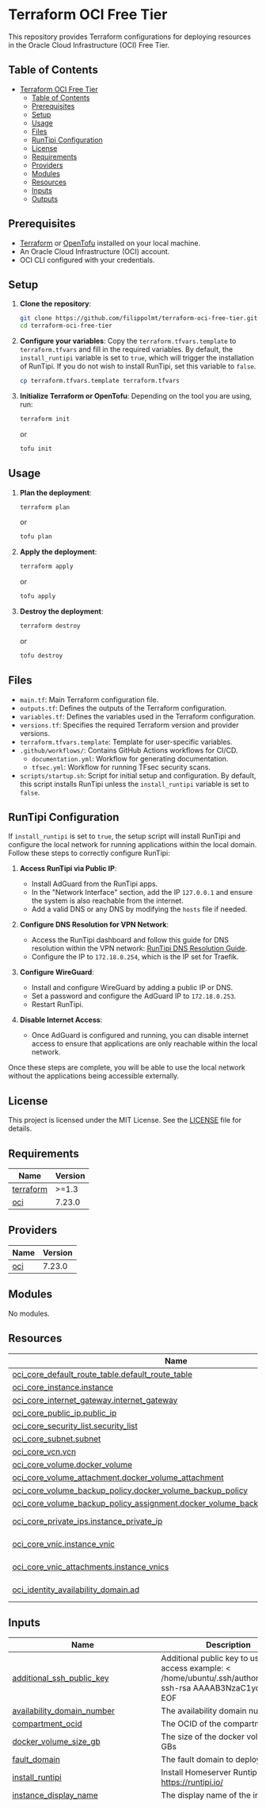 # Terraform OCI Free Tier

This repository provides Terraform configurations for deploying resources in the Oracle Cloud Infrastructure (OCI) Free Tier.

## Table of Contents

- [Terraform OCI Free Tier](#terraform-oci-free-tier)
  - [Table of Contents](#table-of-contents)
  - [Prerequisites](#prerequisites)
  - [Setup](#setup)
  - [Usage](#usage)
  - [Files](#files)
  - [RunTipi Configuration](#runtipi-configuration)
  - [License](#license)
  - [Requirements](#requirements)
  - [Providers](#providers)
  - [Modules](#modules)
  - [Resources](#resources)
  - [Inputs](#inputs)
  - [Outputs](#outputs)

## Prerequisites

- [Terraform](https://developer.hashicorp.com/terraform/install) or [OpenTofu](https://opentofu.org/docs/intro/install/) installed on your local machine.
- An Oracle Cloud Infrastructure (OCI) account.
- OCI CLI configured with your credentials.

## Setup

1. **Clone the repository**:
    ```bash
    git clone https://github.com/filippolmt/terraform-oci-free-tier.git
    cd terraform-oci-free-tier
    ```

2. **Configure your variables**:
    Copy the `terraform.tfvars.template` to `terraform.tfvars` and fill in the required variables.
    By default, the `install_runtipi` variable is set to `true`, which will trigger the installation of RunTipi. If you do not wish to install RunTipi, set this variable to `false`.
    ```bash
    cp terraform.tfvars.template terraform.tfvars
    ```

3. **Initialize Terraform or OpenTofu**:
    Depending on the tool you are using, run:
    ```bash
    terraform init
    ```
    or
    ```bash
    tofu init
    ```

## Usage

1. **Plan the deployment**:
    ```bash
    terraform plan
    ```
    or
    ```bash
    tofu plan
    ```

2. **Apply the deployment**:
    ```bash
    terraform apply
    ```
    or
    ```bash
    tofu apply
    ```

3. **Destroy the deployment**:
    ```bash
    terraform destroy
    ```
    or
    ```bash
    tofu destroy
    ```

## Files

- `main.tf`: Main Terraform configuration file.
- `outputs.tf`: Defines the outputs of the Terraform configuration.
- `variables.tf`: Defines the variables used in the Terraform configuration.
- `versions.tf`: Specifies the required Terraform version and provider versions.
- `terraform.tfvars.template`: Template for user-specific variables.
- `.github/workflows/`: Contains GitHub Actions workflows for CI/CD.
    - `documentation.yml`: Workflow for generating documentation.
    - `tfsec.yml`: Workflow for running TFsec security scans.
- `scripts/startup.sh`: Script for initial setup and configuration. By default, this script installs RunTipi unless the `install_runtipi` variable is set to `false`.

## RunTipi Configuration

If `install_runtipi` is set to `true`, the setup script will install RunTipi and configure the local network for running applications within the local domain. Follow these steps to correctly configure RunTipi:

1. **Access RunTipi via Public IP**:
    - Install AdGuard from the RunTipi apps.
    - In the "Network Interface" section, add the IP `127.0.0.1` and ensure the system is also reachable from the internet.
    - Add a valid DNS or any DNS by modifying the `hosts` file if needed.

2. **Configure DNS Resolution for VPN Network**:
    - Access the RunTipi dashboard and follow this guide for DNS resolution within the VPN network: [RunTipi DNS Resolution Guide](https://runtipi.io/docs/guides/local-certificate#dns-resolution).
    - Configure the IP to `172.18.0.254`, which is the IP set for Traefik.

3. **Configure WireGuard**:
    - Install and configure WireGuard by adding a public IP or DNS.
    - Set a password and configure the AdGuard IP to `172.18.0.253`.
    - Restart RunTipi.

4. **Disable Internet Access**:
    - Once AdGuard is configured and running, you can disable internet access to ensure that applications are only reachable within the local network.

Once these steps are complete, you will be able to use the local network without the applications being accessible externally.

## License

This project is licensed under the MIT License. See the [LICENSE](./LICENSE) file for details.

<!-- BEGIN_TF_DOCS -->
## Requirements

| Name | Version |
|------|---------|
| <a name="requirement_terraform"></a> [terraform](#requirement\_terraform) | >=1.3 |
| <a name="requirement_oci"></a> [oci](#requirement\_oci) | 7.23.0 |

## Providers

| Name | Version |
|------|---------|
| <a name="provider_oci"></a> [oci](#provider\_oci) | 7.23.0 |

## Modules

No modules.

## Resources

| Name | Type |
|------|------|
| [oci_core_default_route_table.default_route_table](https://registry.terraform.io/providers/oracle/oci/7.23.0/docs/resources/core_default_route_table) | resource |
| [oci_core_instance.instance](https://registry.terraform.io/providers/oracle/oci/7.23.0/docs/resources/core_instance) | resource |
| [oci_core_internet_gateway.internet_gateway](https://registry.terraform.io/providers/oracle/oci/7.23.0/docs/resources/core_internet_gateway) | resource |
| [oci_core_public_ip.public_ip](https://registry.terraform.io/providers/oracle/oci/7.23.0/docs/resources/core_public_ip) | resource |
| [oci_core_security_list.security_list](https://registry.terraform.io/providers/oracle/oci/7.23.0/docs/resources/core_security_list) | resource |
| [oci_core_subnet.subnet](https://registry.terraform.io/providers/oracle/oci/7.23.0/docs/resources/core_subnet) | resource |
| [oci_core_vcn.vcn](https://registry.terraform.io/providers/oracle/oci/7.23.0/docs/resources/core_vcn) | resource |
| [oci_core_volume.docker_volume](https://registry.terraform.io/providers/oracle/oci/7.23.0/docs/resources/core_volume) | resource |
| [oci_core_volume_attachment.docker_volume_attachment](https://registry.terraform.io/providers/oracle/oci/7.23.0/docs/resources/core_volume_attachment) | resource |
| [oci_core_volume_backup_policy.docker_volume_backup_policy](https://registry.terraform.io/providers/oracle/oci/7.23.0/docs/resources/core_volume_backup_policy) | resource |
| [oci_core_volume_backup_policy_assignment.docker_volume_backup_policy_assignment](https://registry.terraform.io/providers/oracle/oci/7.23.0/docs/resources/core_volume_backup_policy_assignment) | resource |
| [oci_core_private_ips.instance_private_ip](https://registry.terraform.io/providers/oracle/oci/7.23.0/docs/data-sources/core_private_ips) | data source |
| [oci_core_vnic.instance_vnic](https://registry.terraform.io/providers/oracle/oci/7.23.0/docs/data-sources/core_vnic) | data source |
| [oci_core_vnic_attachments.instance_vnics](https://registry.terraform.io/providers/oracle/oci/7.23.0/docs/data-sources/core_vnic_attachments) | data source |
| [oci_identity_availability_domain.ad](https://registry.terraform.io/providers/oracle/oci/7.23.0/docs/data-sources/identity_availability_domain) | data source |

## Inputs

| Name | Description | Type | Default | Required |
|------|-------------|------|---------|:--------:|
| <a name="input_additional_ssh_public_key"></a> [additional\_ssh\_public\_key](#input\_additional\_ssh\_public\_key) | Additional public key to use for SSH access example: <<EOF > /home/ubuntu/.ssh/authorized\_keys ssh-rsa AAAAB3NzaC1yc2EAA EOF | `string` | `""` | no |
| <a name="input_availability_domain_number"></a> [availability\_domain\_number](#input\_availability\_domain\_number) | The availability domain number | `number` | `1` | no |
| <a name="input_compartment_ocid"></a> [compartment\_ocid](#input\_compartment\_ocid) | The OCID of the compartment | `string` | n/a | yes |
| <a name="input_docker_volume_size_gb"></a> [docker\_volume\_size\_gb](#input\_docker\_volume\_size\_gb) | The size of the docker volume in GBs | `string` | `"150"` | no |
| <a name="input_fault_domain"></a> [fault\_domain](#input\_fault\_domain) | The fault domain to deploy to | `string` | `"FAULT-DOMAIN-2"` | no |
| <a name="input_install_runtipi"></a> [install\_runtipi](#input\_install\_runtipi) | Install Homeserver Runtipi refs: https://runtipi.io/ | `bool` | `true` | no |
| <a name="input_instance_display_name"></a> [instance\_display\_name](#input\_instance\_display\_name) | The display name of the instance | `string` | `"DockerHost"` | no |
| <a name="input_instance_image_ocids_by_region"></a> [instance\_image\_ocids\_by\_region](#input\_instance\_image\_ocids\_by\_region) | The OCID of the image to use for the instance | `map(string)` | <pre>{<br/>  "af-johannesburg-1": "ocid1.image.oc1.af-johannesburg-1.aaaaaaaak5nlhyhiwafbxjhlreejewizjs7nhod257vja2eh6vkernjckbja",<br/>  "ap-chuncheon-1": "ocid1.image.oc1.ap-chuncheon-1.aaaaaaaabectst4fkxq5avpaf4dstmemodqmdo5txhs3632etb34vuer6ajq",<br/>  "ap-hyderabad-1": "ocid1.image.oc1.ap-hyderabad-1.aaaaaaaajrplcfdj6tfe7hsnyxvd2mi6rny2qqxnvd33xcaz236yt2vwd6ga",<br/>  "ap-melbourne-1": "ocid1.image.oc1.ap-melbourne-1.aaaaaaaarbrgko6mxlnkc7ygr6pvm57mhldu375o44g7r5ph5khg44zwssoq",<br/>  "ap-mumbai-1": "ocid1.image.oc1.ap-mumbai-1.aaaaaaaa3ijqnvqa6hwhl3xu2eiqydzx77ukfu6rafhxfhqhemwugvci6gxa",<br/>  "ap-osaka-1": "ocid1.image.oc1.ap-osaka-1.aaaaaaaa32nht45vu6d4xf3dlqydt2k2zghlds3fzdm5oidnonjgrhuon6fa",<br/>  "ap-seoul-1": "ocid1.image.oc1.ap-seoul-1.aaaaaaaacmscv6qm77y3zqudoyrlt4552gubvrfoui7efp64kuqgeir4s3oq",<br/>  "ap-singapore-1": "ocid1.image.oc1.ap-singapore-1.aaaaaaaas6w45vtj7baofaex5q3sukv2idpn2bchseh3zvkg4mzygmeafu2q",<br/>  "ap-sydney-1": "ocid1.image.oc1.ap-sydney-1.aaaaaaaae2z2lh5w2oc6hw67tgl3azrlhcfhipjqtxpt264gtdlyaxc6vaaq",<br/>  "ap-tokyo-1": "ocid1.image.oc1.ap-tokyo-1.aaaaaaaalryqosses53brtxfexpfipf5ynu6pkyjr3ge4qfp6o4fijw5ufzq",<br/>  "ca-montreal-1": "ocid1.image.oc1.ca-montreal-1.aaaaaaaaolt2nqgxdh7mhvyzikp7gzv5m6tny6qaogct3vt47qtwzjaactdq",<br/>  "ca-toronto-1": "ocid1.image.oc1.ca-toronto-1.aaaaaaaabt3juibcfbfeuebkpvnpewvegbp73gzcyomcjatxgj47sj37yxpq",<br/>  "eu-amsterdam-1": "ocid1.image.oc1.eu-amsterdam-1.aaaaaaaae7inuayr2d33djwyagj4vp7nhd6tkzdql7bs4shiypeiimhaiusq",<br/>  "eu-frankfurt-1": "ocid1.image.oc1.eu-frankfurt-1.aaaaaaaafb2sye3yjqkh3ejoeindkf2jgbgo2cciffs6sbwnpbgvclz6q5zq",<br/>  "eu-madrid-1": "ocid1.image.oc1.eu-madrid-1.aaaaaaaacxmqpivwimu5jo6tu74du272itlj66zmo5i5yhsuh6cfurflyuaa",<br/>  "eu-marseille-1": "ocid1.image.oc1.eu-marseille-1.aaaaaaaalqlrae7xkknyorkhptgxgofu3gxpr7d3umm4stjwdm7p6ae4ygma",<br/>  "eu-milan-1": "ocid1.image.oc1.eu-milan-1.aaaaaaaaq4bgs3zvqpowagemvdn273poop5vlwdls2isccsrhphekmhe6mma",<br/>  "eu-paris-1": "ocid1.image.oc1.eu-paris-1.aaaaaaaados7dqzmqbrsgtveuc5sgizkceosa652dgwh5rqcigobci3gyxxa",<br/>  "eu-stockholm-1": "ocid1.image.oc1.eu-stockholm-1.aaaaaaaaptkd6ru6chhcbdvuucqhvo57365zsr2gneiujccq3ku7fet3axoa",<br/>  "eu-zurich-1": "ocid1.image.oc1.eu-zurich-1.aaaaaaaalujwiioxws4mnipycn5vidqecrrua4kji43a4upmmrsknhxsuqna",<br/>  "il-jerusalem-1": "ocid1.image.oc1.il-jerusalem-1.aaaaaaaah4pjacbzz4h43yrof6nu5jardm32o4qtf4okuvrxagrihesu5vuq",<br/>  "me-abudhabi-1": "ocid1.image.oc1.me-abudhabi-1.aaaaaaaapxqovvd6m2nkm2nrgzy7wsj5qjbb2j4yiozmoyw7tv3ol7c5kykq",<br/>  "me-dubai-1": "ocid1.image.oc1.me-dubai-1.aaaaaaaa5tu7ioxcwtlolpbirzlusintftwniris5drsimxod3yow3uv2vxa",<br/>  "me-jeddah-1": "ocid1.image.oc1.me-jeddah-1.aaaaaaaaevyhfuwgnfykdjrxi2myvahwpeysms3p2p66l326mx6bznfccyaa",<br/>  "mx-monterrey-1": "ocid1.image.oc1.mx-monterrey-1.aaaaaaaaoc2qwggifssdczjafywxq5jke4qfhxylwhgdytzhimu2dvcyc3ua",<br/>  "mx-queretaro-1": "ocid1.image.oc1.mx-queretaro-1.aaaaaaaaoea6l3ycev6sqelqr2ubsstaqmbh4zd6gd4wndvjwlfid5xm3eqa",<br/>  "sa-bogota-1": "ocid1.image.oc1.sa-bogota-1.aaaaaaaatqyy2dfmajvult6mqtkl3bb4timvj6p2l3wvjo3rx25ycby3tyga",<br/>  "sa-santiago-1": "ocid1.image.oc1.sa-santiago-1.aaaaaaaajhisswibdmpgchjvplqrsj4j52qysejm7gf3ypzism57ouyztzwa",<br/>  "sa-saopaulo-1": "ocid1.image.oc1.sa-saopaulo-1.aaaaaaaaogxf4iaptvdbpdsnw6yhq75ielbqb3iszryvtzekhce2dhl4okia",<br/>  "sa-valparaiso-1": "ocid1.image.oc1.sa-valparaiso-1.aaaaaaaaibiuvwkfiv4mdx6ugrjyxt7pwxxf5fsijuvnpwe4r7x2wz23vxha",<br/>  "sa-vinhedo-1": "ocid1.image.oc1.sa-vinhedo-1.aaaaaaaazhjq6mqh32iy5suhgrsotkwyfe7ngxkz3sjc7ykwjydyn4v7eljq",<br/>  "uk-cardiff-1": "ocid1.image.oc1.uk-cardiff-1.aaaaaaaanydredih3rrjj2qkyt7zhdczfsuyrtdwdzbfaoy67mxuvyaz4g3q",<br/>  "uk-london-1": "ocid1.image.oc1.uk-london-1.aaaaaaaaiqj4r4akxsvm25b5ky2fw6jd2bytcktj7ub3ar7muxrbgdbyo2wa",<br/>  "us-ashburn-1": "ocid1.image.oc1.iad.aaaaaaaaoxcb6yp3brpepe726ar3bsadhbs3mqrn6cyaeq2dneo75opgfija",<br/>  "us-chicago-1": "ocid1.image.oc1.us-chicago-1.aaaaaaaa3oczz5wayypofsav2lnjfsw3iwh47t3vijjn6jx5ptejfgbatmiq",<br/>  "us-phoenix-1": "ocid1.image.oc1.phx.aaaaaaaarwjbs4jfdqbwsf24tqxv2c7ca5q4zwswesglupowndgnqmkio56q",<br/>  "us-sanjose-1": "ocid1.image.oc1.us-sanjose-1.aaaaaaaaojmqa2wacgixftl4xvkvvjkyx455cnetuigp4qgord5gokknwlaa"<br/>}</pre> | no |
| <a name="input_instance_shape"></a> [instance\_shape](#input\_instance\_shape) | The shape of the instance | `string` | `"VM.Standard.A1.Flex"` | no |
| <a name="input_instance_shape_boot_volume_size_gb"></a> [instance\_shape\_boot\_volume\_size\_gb](#input\_instance\_shape\_boot\_volume\_size\_gb) | The size of the boot volume in GBs | `string` | `"50"` | no |
| <a name="input_instance_shape_config_memory_gb"></a> [instance\_shape\_config\_memory\_gb](#input\_instance\_shape\_config\_memory\_gb) | The amount of memory in GBs for the instance | `string` | `"24"` | no |
| <a name="input_instance_shape_config_ocpus"></a> [instance\_shape\_config\_ocpus](#input\_instance\_shape\_config\_ocpus) | The number of OCPUs for the instance | `string` | `"4"` | no |
| <a name="input_oracle_api_key_fingerprint"></a> [oracle\_api\_key\_fingerprint](#input\_oracle\_api\_key\_fingerprint) | The fingerprint of the public key | `string` | n/a | yes |
| <a name="input_oracle_api_private_key_path"></a> [oracle\_api\_private\_key\_path](#input\_oracle\_api\_private\_key\_path) | The path to the private key | `string` | `"~/.oci/oci_api_key.pem"` | no |
| <a name="input_region"></a> [region](#input\_region) | The region to deploy to | `string` | `"eu-milan-1"` | no |
| <a name="input_runtipi_adguard_ip"></a> [runtipi\_adguard\_ip](#input\_runtipi\_adguard\_ip) | The IP of the AdGuard for Runtipi, WARNING: this IP should be in the subnet of the main network and different from the reverse proxy IP | `string` | `"172.18.0.253"` | no |
| <a name="input_runtipi_main_network_subnet"></a> [runtipi\_main\_network\_subnet](#input\_runtipi\_main\_network\_subnet) | The subnet of the main network for Runtipi | `string` | `"172.18.0.0/16"` | no |
| <a name="input_runtipi_reverse_proxy_ip"></a> [runtipi\_reverse\_proxy\_ip](#input\_runtipi\_reverse\_proxy\_ip) | The IP of the reverse proxy for Runtipi, WARNING: this IP should be in the subnet of the main network | `string` | `"172.18.0.254"` | no |
| <a name="input_security_list_rules"></a> [security\_list\_rules](#input\_security\_list\_rules) | The security list rules | <pre>list(object({<br/>    protocol  = string<br/>    source    = string<br/>    stateless = bool<br/>    tcp_options = object({<br/>      source_port_range = object({<br/>        min = number<br/>        max = number<br/>      })<br/>      min = number<br/>      max = number<br/>    })<br/>    udp_options = object({<br/>      source_port_range = object({<br/>        min = number<br/>        max = number<br/>      })<br/>      min = number<br/>      max = number<br/>    })<br/>    icmp_options = object({<br/>      type = number<br/>      code = number<br/>    })<br/>  }))</pre> | <pre>[<br/>  {<br/>    "icmp_options": null,<br/>    "protocol": "6",<br/>    "source": "0.0.0.0/0",<br/>    "stateless": false,<br/>    "tcp_options": {<br/>      "max": 22,<br/>      "min": 22,<br/>      "source_port_range": {<br/>        "max": 65535,<br/>        "min": 1<br/>      }<br/>    },<br/>    "udp_options": null<br/>  },<br/>  {<br/>    "icmp_options": null,<br/>    "protocol": "17",<br/>    "source": "0.0.0.0/0",<br/>    "stateless": false,<br/>    "tcp_options": null,<br/>    "udp_options": {<br/>      "max": 51820,<br/>      "min": 51820,<br/>      "source_port_range": {<br/>        "max": 65535,<br/>        "min": 1<br/>      }<br/>    }<br/>  },<br/>  {<br/>    "icmp_options": {<br/>      "code": 4,<br/>      "type": 3<br/>    },<br/>    "protocol": "1",<br/>    "source": "0.0.0.0/0",<br/>    "stateless": false,<br/>    "tcp_options": null,<br/>    "udp_options": null<br/>  }<br/>]</pre> | no |
| <a name="input_ssh_public_key"></a> [ssh\_public\_key](#input\_ssh\_public\_key) | The public key to use for SSH access | `string` | n/a | yes |
| <a name="input_tenancy_ocid"></a> [tenancy\_ocid](#input\_tenancy\_ocid) | The OCID of the tenancy | `string` | n/a | yes |
| <a name="input_user_ocid"></a> [user\_ocid](#input\_user\_ocid) | The OCID of the user to use for authentication | `string` | n/a | yes |
| <a name="input_vcn_cidr_block"></a> [vcn\_cidr\_block](#input\_vcn\_cidr\_block) | The CIDR block for the VCN | `string` | `"10.1.0.0/16"` | no |
| <a name="input_wireguard_client_configuration"></a> [wireguard\_client\_configuration](#input\_wireguard\_client\_configuration) | Adding a valid configuration for a WireGuard client will automatically install and configure it on the virtual machine. Example:<<EOF<br/><br/>[Interface]<br/>PrivateKey = aaaaaaaaaaaaaaa<br/>Address = 1.2.3.4/24<br/>DNS = 5.6.7.8<br/>DNS = 9.1.1.1<br/><br/>[Peer]<br/>PublicKey = bbbbbbbbbbbbbbbbbb<br/>PresharedKey = ccccccccccccccc<br/>AllowedIPs = 0.0.0.0/24<br/>Endpoint = dddddddddddddd<br/>PersistentKeepalive = 25<br/>EOF | `string` | `""` | no |

## Outputs

| Name | Description |
|------|-------------|
| <a name="output_instance_id"></a> [instance\_id](#output\_instance\_id) | The OCID of the instance |
| <a name="output_private_ip"></a> [private\_ip](#output\_private\_ip) | The private IP of the instance |
| <a name="output_public_ip"></a> [public\_ip](#output\_public\_ip) | The public IP of the instance |
<!-- END_TF_DOCS -->
